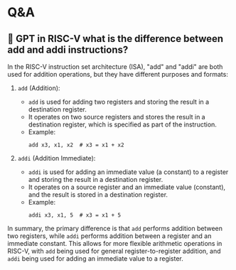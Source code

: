 # Q&A

## :round_pushpin: GPT in RISC-V what is the difference between add and addi instructions?

In the RISC-V instruction set architecture (ISA), "add" and "addi" are both used for addition operations, but they have different purposes and formats:

1. `add` (Addition):
   - `add` is used for adding two registers and storing the result in a destination register.
   - It operates on two source registers and stores the result in a destination register, which is specified as part of the instruction.
   - Example:
     ```assembly
     add x3, x1, x2  # x3 = x1 + x2
     ```

2. `addi` (Addition Immediate):
   - `addi` is used for adding an immediate value (a constant) to a register and storing the result in a destination register.
   - It operates on a source register and an immediate value (constant), and the result is stored in a destination register.
   - Example:
     ```assembly
     addi x3, x1, 5  # x3 = x1 + 5
     ```

In summary, the primary difference is that `add` performs addition between two registers, while `addi` performs addition between a register and an immediate constant. This allows for more flexible arithmetic operations in RISC-V, with `add` being used for general register-to-register addition, and `addi` being used for adding an immediate value to a register.
